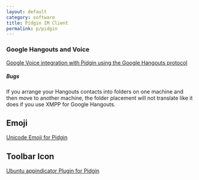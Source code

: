 ```yaml
---
layout: default
category: software
title: Pidgin IM Client
permalink: p/pidgin
---
```


### Google Hangouts and Voice

[Google Voice integration with Pidgin using the Google Hangouts protocol](http://www.webupd8.org/2016/04/use-google-hangouts-with-extra-features.html)

##### Bugs

If you arrange your Hangouts contacts into folders on one machine and then move to another machine, the folder placement will not translate like it does if you use XMPP for Google Hangouts.

## Emoji

[Unicode Emoji for Pidgin](https://github.com/stv0g/unicode-emoji)

## Toolbar Icon

[Ubuntu appindicator Plugin for Pidgin](http://www.webupd8.org/2014/01/pidgin-indicator-ubuntu-appindicator.html)


